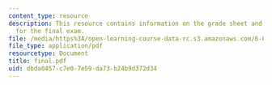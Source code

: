 ```yaml
---
content_type: resource
description: This resource contains information on the grade sheet and problem sets
  for the final exam.
file: /media/https%3A/open-learning-course-data-rc.s3.amazonaws.com/6-046j-introduction-to-algorithms-sma-5503-fall-2005/dbda8457c7e07e59da73b24b9d372d34_final.pdf
file_type: application/pdf
resourcetype: Document
title: final.pdf
uid: dbda8457-c7e0-7e59-da73-b24b9d372d34
---
```

